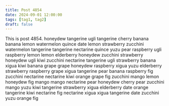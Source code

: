 ```yaml
---
title: Post 4854
date: 2024-09-01 12:00:00
tags: [tag1, tag2]
draft: false
---
```

This is post 4854.
honeydew
tangerine
ugli
tangerine
cherry
banana
banana
lemon
watermelon
quince
date
lemon
strawberry
zucchini
watermelon
tangerine
tangerine
nectarine
quince
yuzu
pear
raspberry
ugli
raspberry
lemon
lemon
elderberry
honeydew
zucchini
strawberry
honeydew
ugli
kiwi
zucchini
nectarine
tangerine
ugli
strawberry
banana
xigua
kiwi
banana
grape
grape
honeydew
raspberry
xigua
yuzu
elderberry
strawberry
raspberry
grape
xigua
tangerine
pear
banana
raspberry
fig
zucchini
nectarine
nectarine
kiwi
orange
grape
fig
zucchini
mango
lemon
honeydew
fig
mango
mango
nectarine
pear
honeydew
cherry
pear
zucchini
mango
yuzu
kiwi
tangerine
strawberry
xigua
elderberry
date
orange
tangerine
kiwi
nectarine
fig
nectarine
xigua
xigua
tangerine
date
zucchini
yuzu
orange
fig
